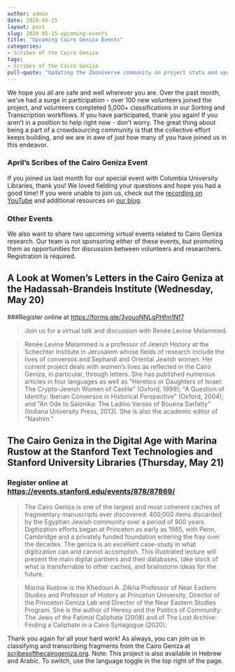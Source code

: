 ```yaml
---
author: admin
date: 2020-05-15
layout: post
slug: 2020-05-15-upcoming-events
title: "Upcoming Cairo Geniza Events"
categories:
- Scribes of the Cairo Geniza
tags:
- Scribes of the Cairo Geniza
pull-quote: "Updating the Zooniverse community on project stats and upcoming events related to the Cairo Geniza"
---
```


We hope you all are safe and well wherever you are. Over the past month, we’ve had a surge in participation - over 100 new volunteers joined the project, and volunteers completed 5,000+ classifications in our Sorting and Transcription workflows. If you have participated, thank you again! If you aren’t in a position to help right now - don’t worry. The great thing about being a part of a crowdsourcing community is that the collective effort keeps building, and we are in awe of just how many of you have joined us in this endeavor. 

### April’s Scribes of the Cairo Geniza Event
If you joined us last month for our special event with Columbia University Libraries, thank you! We loved fielding your questions and hope you had a good time! If you were unable to join us, check out the [recording on YouTube](https://youtu.be/KQgDYjVpqeE) and additional resources on [our blog](https://judaicadh.github.io/blog/2020-04-14-columbia/). 

### Other Events
We also want to share two upcoming virtual events related to Cairo Geniza research. Our team is not sponsoring either of these events, but promoting them as opportunities for discussion between volunteers and researchers. Registration is required.

## A Look at Women’s Letters in the Cairo Geniza at the Hadassah-Brandeis Institute (Wednesday, May 20)
###Register online at https://forms.gle/3youoNNLgPHfm1Nf7

> Join us for a virtual talk and discussion with Renée Levine Melammed.

> Renée Levine Melammed is a professor of Jewish History at the Schechter Institute in Jerusalem whose fields of research include the lives of conversos and Sephardi and Oriental Jewish women. Her current project deals with women’s lives as reflected in the Cairo Geniza, in particular, through letters. She has published numerous articles in four languages as well as "Heretics or Daughters of Israel: The Crypto-Jewish Women of Castile" (Oxford, 1999); "A Question of Identity: Iberian Conversos in Historical Perspective" (Oxford, 2004); and "An Ode to Salonika: The Ladino Verses of Bouena Sarfatty" (Indiana University Press, 2013). She is also the academic editor of "Nashim."

## The Cairo Geniza in the Digital Age with Marina Rustow at the Stanford Text Technologies and Stanford University Libraries (Thursday, May 21)
### Register online at https://events.stanford.edu/events/878/87869/

> The Cairo Geniza is one of the largest and most coherent caches of fragmentary manuscripts ever discovered: 400,000 items discarded by the Egyptian Jewish community over a period of 900 years. Digitization efforts began at Princeton as early as 1985, with Penn, Cambridge and a privately funded foundation entering the fray over the decades. The geniza is an excellent case-study in what digitization can and cannot accomplish. This illustrated lecture will present the main digital partners and their databases, take stock of what is transferrable to other caches, and brainstorm ideas for the future. 

> Marina Rustow is the Khedouri A. Zilkha Professor of Near Eastern Studies and Professor of History at Princeton University, Director of the Princeton Geniza Lab and Director of the Near Eastern Studies Program. She is the author of Heresy and the Politics of Community: The Jews of the Fatimid Caliphate (2008) and of The Lost Archive: Finding a Caliphate in a Cairo Synagogue (2020).
 
Thank you again for all your hard work! As always, you can join us in classifying and transcribing fragments from the Cairo Geniza at [scribesofthecairogeniza.org](scribesofthecairogeniza.org). Note: This project is also available in Hebrew and Arabic. To switch, use the language toggle in the top right of the page.
 
